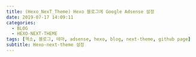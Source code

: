```yaml
---
title: (Hexo_NexT_Theme) Hexo 블로그에 Google Adsense 설정
date: 2019-07-17 14:09:11
categories:
  - BLOG
  - HEXO-NEXT-THEME
tags: [헥소, 블로그, 테마, adsense, hexo, blog, next-theme, github page]
subtitle: Hexo-next-theme 설정
---
```

